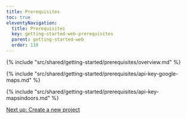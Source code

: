 ```yaml
---
title: Prerequisites
toc: true
eleventyNavigation:
  title: Prerequisites
  key: getting-started-web-prerequisites
  parent: getting-started-web
  order: 110
---
```


<!-- Overview -->
{% include "src/shared/getting-started/prerequisites/overview.md" %}

<!-- Google Maps API key -->
{% include "src/shared/getting-started/prerequisites/api-key-google-maps.md" %}

<!-- MapsIndoors API key -->
{% include "src/shared/getting-started/prerequisites/api-key-mapsindoors.md" %}

<p class="next-article"><a class="mi-button mi-button--outline" href="{{ site.url }}/getting-started/web/new-project/">Next up: Create a new project</a>
